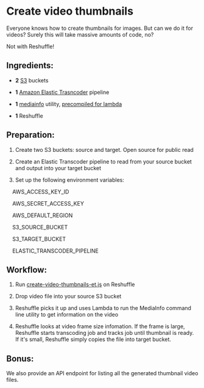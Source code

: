 # Create video thumbnails

Everyone knows how to create thumbnails for images. But can we do it for
videos? Surely this will take massive amounts of code, no?

Not with Reshuffle!

## Ingredients:

* __2__ [S3](https://aws.amazon.com/s3/) buckets

* __1__ [Amazon Elastic Trasncoder](https://aws.amazon.com/elastictranscoder/) pipeline

* __1__ [mediainfo](https://mediaarea.net/en/MediaInfo) utility, [precompiled for lambda](https://mediaarea.net/download/binary/mediainfo/20.08/MediaInfo_CLI_20.08_Lambda.zip)

* __1__ Reshuffle

## Preparation:

1. Create two S3 buckets: source and target. Open source for public read

1. Create an Elastic Transcoder pipeline to read from your source bucket and output into your target bucket

1. Set up the following environment variables:

&nbsp;&nbsp;&nbsp;&nbsp;AWS_ACCESS_KEY_ID

&nbsp;&nbsp;&nbsp;&nbsp;AWS_SECRET_ACCESS_KEY

&nbsp;&nbsp;&nbsp;&nbsp;AWS_DEFAULT_REGION

&nbsp;&nbsp;&nbsp;&nbsp;S3_SOURCE_BUCKET

&nbsp;&nbsp;&nbsp;&nbsp;S3_TARGET_BUCKET

&nbsp;&nbsp;&nbsp;&nbsp;ELASTIC_TRANSCODER_PIPELINE

## Workflow:

1. Run [create-video-thumbnails-et.js](./create-video-thumbnails-et.js) on Reshuffle

1. Drop video file into your source S3 bucket

1. Reshuffle picks it up and uses Lambda to run the MediaInfo command line utility to get information on the video

1. Reshuffle looks at video frame size infomation. If the frame is large,
Reshuffle starts transcoding job and tracks job until thumbnail is ready. If
it's small, Reshuffle simply copies the file into target bucket.

## Bonus:

We also provide an API endpoint for listing all the generated thumbnail video files.

